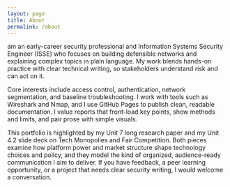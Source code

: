 ```yaml
---
layout: page
title: About
permalink: /about
---
```


am an early-career security professional and Information Systems Security Engineer (ISSE) who focuses on building defensible networks and explaining complex topics in plain language. My work blends hands-on practice with clear technical writing, so stakeholders understand risk and can act on it.

Core interests include access control, authentication, network segmentation, and baseline troubleshooting. I work with tools such as Wireshark and Nmap, and I use GitHub Pages to publish clean, readable documentation. I value reports that front-load key points, show methods and limits, and pair prose with simple visuals.

This portfolio is highlighted by my Unit 7 long research paper and my Unit 4.2 slide deck on Tech Monopolies and Fair Competition. Both pieces examine how platform power and market structure shape technology choices and policy, and they model the kind of organized, audience-ready communication I aim to deliver. If you have feedback, a peer learning opportunity, or a project that needs clear security writing, I would welcome a conversation.

